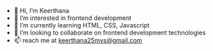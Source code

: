 - 👋 Hi, I’m Keerthana
- 👀 I’m interested in frontend development
- 🌱 I’m currently learning HTML, CSS, Javascript
- 💞️ I’m looking to collaborate on frontend development technologies
- 📫 reach me at keerthana25mys@gmail.com

<!---
25Keerthana/25Keerthana is a ✨ special ✨ repository because its `README.md` (this file) appears on your GitHub profile.
You can click the Preview link to take a look at your changes.
--->
